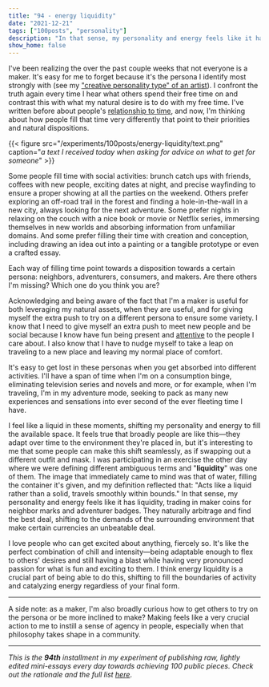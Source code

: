 ```yaml
---
title: "94 - energy liquidity"
date: "2021-12-21"
tags: ["100posts", "personality"]
description: "In that sense, my personality and energy feels like it has liquidity, trading in maker coins for neighbor marks and adventurer badges. They naturally arbitrage and find the best deal, shifting to the demands of the surrounding environment that make certain currencies an unbeatable deal. "
show_home: false
---
```


I've been realizing the over the past couple weeks that not everyone is a maker. It's easy for me to forget because it's the persona I identify most strongly with (see my ["creative personality type" of an artist](/experiments/100posts/beauty)). I confront the truth again every time I hear what others spend their free time on and contrast this with what my natural desire is to do with my free time. I've written before about people's [relationship to time](/posts/uneven-time), and now, I'm thinking about how people fill that time very differently that point to their priorities and natural dispositions. 

{{< figure src="/experiments/100posts/energy-liquidity/text.png" caption="*a text I received today when asking for advice on what to get for someone*" >}}

Some people fill time with social activities: brunch catch ups with friends, coffees with new people, exciting dates at night, and precise wayfinding to ensure a proper showing at all the parties on the weekend. Others prefer exploring an off-road trail in the forest and finding a hole-in-the-wall in a new city, always looking for the next adventure. Some prefer nights in relaxing on the couch with a nice book or movie or Netflix series, immersing themselves in new worlds and absorbing information from unfamiliar domains. And some prefer filling their time with creation and conception, including drawing an idea out into a painting or a tangible prototype or even a crafted essay.

Each way of filling time point towards a disposition towards a certain persona: neighbors, adventurers, consumers, and makers. Are there others I'm missing? Which one do you think you are?

Acknowledging and being aware of the fact that I'm a maker is useful for both leveraging my natural assets, when they are useful, and for giving myself the extra push to try on a different persona to ensure some variety. I know that I need to give myself an extra push to meet new people and be social because I know have fun being present and [attentive](https://jasminewang.substack.com/p/attending-to-the-other) to the people I care about. I also know that I have to nudge myself to take a leap on traveling to a new place and leaving my normal place of comfort. 

It's easy to get lost in these personas when you get absorbed into different activities. I'll have a span of time when I'm on a consumption binge, eliminating television series and novels and more, or for example, when I'm traveling, I'm in my adventure mode, seeking to pack as many new experiences and sensations into ever second of the ever fleeting time I have. 

I feel like a liquid in these moments, shifting my personality and energy to fill the available space. It feels true that broadly people are like this—they adapt over time to the environment they're placed in, but it's interesting to me that some people can make this shift seamlessly, as if swapping out a different outfit and mask. I was participating in an exercise the other day where we were defining different ambiguous terms and "**liquidity**" was one of them. The image that immediately came to mind was that of water, filling the container it's given, and my definition reflected that: "Acts like a liquid rather than a solid, travels smoothly within bounds." In that sense, my personality and energy feels like it has liquidity, trading in maker coins for neighbor marks and adventurer badges. They naturally arbitrage and find the best deal, shifting to the demands of the surrounding environment that make certain currencies an unbeatable deal. 

I love people who can get excited about anything, fiercely so. It's like the perfect combination of chill and intensity—being adaptable enough to flex to others' desires and still having a blast while having very pronounced passion for what is fun and exciting to them. I think energy liquidity is a crucial part of being able to do this, shifting to fill the boundaries of activity and catalyzing energy regardless of your final form. 

---

A side note: as a maker, I'm also broadly curious how to get others to try on the persona or be more inclined to make? Making feels like a very crucial action to me to instill a sense of agency in people, especially when that philosophy takes shape in a community.

---
*This is the **94th** installment in my experiment of publishing raw, lightly edited mini-essays every day towards achieving 100 public pieces. Check out the rationale and the full list [here](/experiments/100posts/)*.
